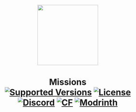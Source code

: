 
<p align="center">
  <img width="200" src="https://kryeit.com/images/missions_logo.png">
</p>


<h1 align="center">Missions  <br>
	<a href="https://www.curseforge.com/minecraft/mc-mods/missions/files"><img src="https://cf.way2muchnoise.eu/versions/missions.svg" alt="Supported Versions"></a>
	<a href="https://github.com/Kryeit/Missions/LICENSE"><img src="https://img.shields.io/github/license/Creators-of-Create/Create?style=flat&color=900c3f" alt="License"></a>
	<a href="[https://discord.gg/hmaD7Se](https://discord.gg/3Mq6E2tRBU)"><img src="https://img.shields.io/discord/1100446990590034041?color=5865f2&label=Discord&style=flat" alt="Discord"></a>
	<a href="https://www.curseforge.com/minecraft/mc-mods/missions"><img src="http://cf.way2muchnoise.eu/missions.svg" alt="CF"></a>
    <a href="https://modrinth.com/mod/missions"><img src="https://img.shields.io/modrinth/dt/missions?logo=modrinth&label=&suffix=%20&style=flat&color=242629&labelColor=5ca424&logoColor=1c1c1c" alt="Modrinth"></a>
    <br><br>
</h1>



